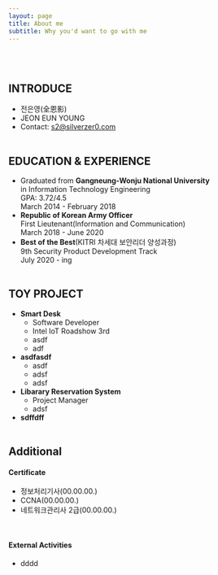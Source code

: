 ```yaml
---
layout: page
title: About me
subtitle: Why you'd want to go with me
---
```

<br><br>

## INTRODUCE
- 전은영(全恩影)
- JEON EUN YOUNG
- Contact: s2@silverzer0.com
<br><br>

## EDUCATION & EXPERIENCE
- Graduated from <b>Gangneung-Wonju National University</b><br>
  in Information Technology Engineering<br>
  GPA: 3.72/4.5<br>
  March 2014 - February 2018
- <b>Republic of Korean Army Officer</b><br>
  First Lieutenant(Information and Communication)<br>
  March 2018 - June 2020 
- <b>Best of the Best</b>(KITRI 차세대 보안리더 양성과정)<br>
  9th Security Product Development Track<br>
  July 2020 - ing
<br><br>
  
## TOY PROJECT
- <b>Smart Desk</b>
  + Software Developer
  + Intel IoT Roadshow 3rd
  + asdf
  + adf
- <b>asdfasdf</b>
  + asdf
  + adsf
  + adsf
- <b>Libarary Reservation System</b>
  + Project Manager
  + adsf
- <b>sdffdff</b>
<br><br>

## Additional 
#### Certificate
- 정보처리기사(00.00.00.)
- CCNA(00.00.00.)
- 네트워크관리사 2급(00.00.00.)
<br>

#### External Activities
- dddd
<br>

### 

